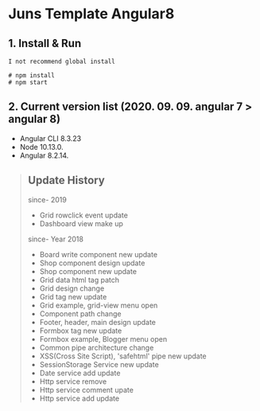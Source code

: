 # Juns Template Angular8

## 1. Install & Run
`I not recommend global install`

```
# npm install
# npm start
```


## 2. Current version list (2020. 09. 09. angular 7 > angular 8)

- Angular CLI 8.3.23
- Node 10.13.0.
- Angular 8.2.14.

> ## Update History
> since- 2019
> - Grid rowclick event update
> - Dashboard view make up
>
> since- Year 2018
> - Board write component new update
> - Shop component design update
> - Shop component new update
> - Grid data html tag patch
> - Grid design change
> - Grid tag new update
> - Grid example, grid-view menu open
> - Component path change
> - Footer, header, main design update
> - Formbox tag new update
> - Formbox example, Blogger menu open
> - Common pipe architecture change
> - XSS(Cross Site Script), 'safehtml' pipe new update
> - SessionStorage Service new update
> - Date service add update
> - Http service remove
> - Http service comment upate
> - Http service add update
